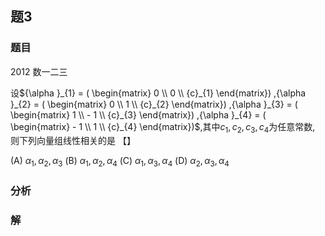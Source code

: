 ## 题3
### 题目
2012 数一二三 

设${\alpha }_{1} = ( \begin{matrix} 0 \\  0 \\  {c}_{1} \end{matrix}) ,{\alpha }_{2} = ( \begin{matrix} 0 \\  1 \\  {c}_{2} \end{matrix}) ,{\alpha }_{3} = ( \begin{matrix} 1 \\   - 1 \\  {c}_{3} \end{matrix}) ,{\alpha }_{4} = ( \begin{matrix}  - 1 \\  1 \\  {c}_{4} \end{matrix})$,其中${c}_{1},{c}_{2},{c}_{3},{c}_{4}$为任意常数, 则下列向量组线性相关的是 【】

(A) ${\alpha }_{1},{\alpha }_{2},{\alpha }_{3}$
(B) ${\alpha }_{1},{\alpha }_{2},{\alpha }_{4}$
(C) ${\alpha }_{1},{\alpha }_{3},{\alpha }_{4}$
(D) ${\alpha }_{2},{\alpha }_{3},{\alpha }_{4}$
### 分析

### 解